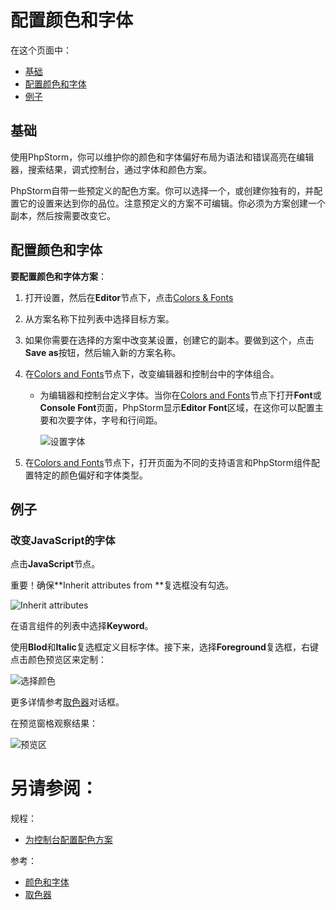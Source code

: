# 配置颜色和字体


在这个页面中：

* [基础](#基础)
* [配置颜色和字体](#配置颜色和字体)
* [例子](#例子)


## <span id='基础'>基础</span>

使用PhpStorm，你可以维护你的颜色和字体偏好布局为语法和错误高亮在编辑器，搜索结果，调式控制台，通过字体和颜色方案。

PhpStorm自带一些预定义的配色方案。你可以选择一个，或创建你独有的，并配置它的设置来达到你的品位。注意预定义的方案不可编辑。你必须为方案创建一个副本，然后按需要改变它。


## <span id='配置颜色和字体'>配置颜色和字体</span>

**要配置颜色和字体方案**：

1. 打开设置，然后在**Editor**节点下，点击[Colors & Fonts](/参考/设置参数对话框/编辑器/颜色和字体.md)
2. 从方案名称下拉列表中选择目标方案。
3. 如果你需要在选择的方案中改变某设置，创建它的副本。要做到这个，点击**Save as**按钮，然后输入新的方案名称。
4. 在[Colors and Fonts](/参考/设置参数对话框/编辑器/颜色和字体.md)节点下，改变编辑器和控制台中的字体组合。
    
    * 为编辑器和控制台定义字体。当你在[Colors and Fonts](/参考/设置参数对话框/编辑器/颜色和字体.md)节点下打开**Font**或**Console Font**页面，PhpStorm显示**Editor Font**区域，在这你可以配置主要和次要字体，字号和行间距。
        
        ![设置字体](http://image.jellychen.cn/uploads/2016/11/editor_font.png)

5. 在[Colors and Fonts](/参考/设置参数对话框/编辑器/颜色和字体.md)节点下，打开页面为不同的支持语言和PhpStorm组件配置特定的颜色偏好和字体类型。


## <span id='例子'>例子</span>

### <span id='改变JavaScript的字体'>改变JavaScript的字体</span>

点击**JavaScript**节点。

重要！确保**Inherit attributes from <component>**复选框没有勾选。
    
![Inherit attributes](http://image.jellychen.cn/uploads/2016/11/inheritAttributesFrom.png)

在语言组件的列表中选择**Keyword**。

使用**Blod**和**Italic**复选框定义目标字体。接下来，选择**Foreground**复选框，右键点击颜色预览区来定制：

![选择颜色](http://image.jellychen.cn/uploads/2016/11/createColorScheme1.png)

更多详情参考[取色器](/参考/对话框/取色器.md)对话框。

在预览窗格观察结果：

![预览区](http://image.jellychen.cn/uploads/2016/11/createColorScheme2.png)




# 另请参阅：

规程：

* [为控制台配置配色方案](/如何使用/常规指南/配置项目和IDE设置/为控制台配置配色方案.md)

参考：

* [颜色和字体](/参考/设置参数对话框/编辑器/颜色和字体.md)
* [取色器](/参考/对话框/取色器.md)